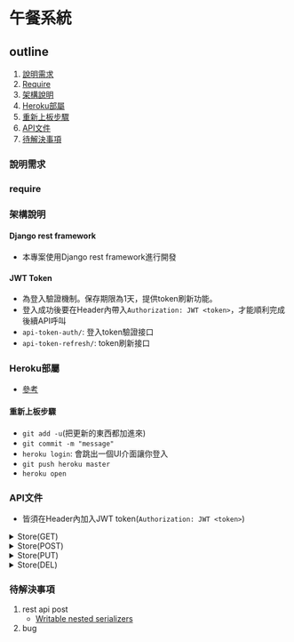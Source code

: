 # 午餐系統

## outline
1. [說明需求](說明需求)
1. [Require](require)
1. [架構說明](架構說明)
1. [Heroku部屬](heroku部屬)
1. [重新上板步驟](重新上板步驟)
1. [API文件](api文件)
1. [待解決事項](待解決事項)

### 說明需求

### require

### 架構說明
#### Django rest framework
- 本專案使用Django rest framework進行開發
#### JWT Token
- 為登入驗證機制。保存期限為1天，提供token刷新功能。
- 登入成功後要在Header內帶入`Authorization: JWT <token>`，才能順利完成後續API呼叫
- `api-token-auth/`: 登入token驗證接口
- `api-token-refresh/`: token刷新接口

### Heroku部屬
- [參考](https://github.com/s9891326/django-tutorial-for-programmers-uranusjr/blob/1.8/24-deploy-to-heroku.md)

#### 重新上板步驟
- `git add -u`(把更新的東西都加進來) 
- `git commit -m "message"`
- `heroku login`: 會跳出一個UI介面讓你登入
- `git push heroku master`
- `heroku open`

### API文件
- 皆須在Header內加入JWT token(`Authorization: JWT <token>`)

<details>
<summary>Store(GET)</summary>

- 獲取所有店家及店家菜單

    | 項目 | 說明 |
    |------|-----|
    | API URL | {server_domain}/store/api/store/ |
    | method | GET(階層資料) |

- Request: 無

- Response

    | 欄位 | 資料類型 | 說明 |
    |------|---------|------|
    | id | integer | 店家ID |
    | name | string | 店家名稱 |
    | notes | string | 店家說明 |
    | owner | integer | 使用者ID |
    | menu_items | array | 菜單清單 ，包含name、price |
    | menu_items.name | string | 菜單名稱 |
    | menu_items.price | integer | 菜單價格 |

- Response Example

```json
[
    {
        "id": 1,
        "menu_items": [
            {
                "name": "大碗",
                "price": 140
            },
            {
                "name": "中碗",
                "price": 130
            },
            {
                "name": "小碗",
                "price": 120
            }
        ],
        "name": "台北-黑庄牛肉麵",
        "notes": "超好吃~ 一定要吃看看",
        "owner": 1
    }
]
```

</details>

<details>
<summary>Store(POST)</summary>

- 新增店家及店家菜單

    | 項目 | 說明 |
    |------|-----|
    | API URL | {server_domain}/store/api/store/ |
    | method | POST(階層資料) |

- Request

    | 欄位 | 資料類型 | 說明 |
    |------|---------|------|
    | name | string | 店家名稱 |
    | notes | string | 店家說明 |
    | owner | integer | 使用者ID |
    | menu_items | array | 菜單清單 ，包含name、price |
    | menu_items.name | string | 菜單名稱 |
    | menu_items.price | integer | 菜單價格 |

- Response

    | 欄位 | 資料類型 | 說明 |
    |------|---------|------|
    | id | integer | 店家ID |
    | name | string | 店家名稱 |
    | notes | string | 店家說明 |
    | owner | integer | 使用者ID |
    | menu_items | array | 菜單清單 ，包含name、price |
    | menu_items.name | string | 菜單名稱 |
    | menu_items.price | integer | 菜單價格 |

- Request Example

```json
{
    "name": "postman",
    "notes": "postman notes",
    "owner": "1",
    "menu_items": [
        {
            "name": "postman1",
            "price": 1
        },
        {
            "name": "postman2",
            "price": 2
        }
    ]
}
```

- Response Example

```json
{
    "id": 2,
    "menu_items": [
        {
            "name": "postman1",
            "price": 1
        },
        {
            "name": "postman2",
            "price": 2
        }
    ],
    "name": "postman",
    "notes": "postman notes",
    "owner": 1
}
```

</details>

<details>
<summary>Store(PUT)</summary>

- 新增店家及店家菜單

    | 項目 | 說明 |
    |------|-----|
    | API URL | {server_domain}/store/api/store/ |
    | method | POST(階層資料) |

- Request

    | 欄位 | 資料類型 | 說明 |
    |------|---------|------|
    | name | string | 店家名稱 |
    | notes | string | 店家說明 |
    | owner | integer | 使用者ID |
    | menu_items | array | 菜單清單 ，包含name、price |
    | menu_items.name | string | 菜單名稱 |
    | menu_items.price | integer | 菜單價格 |

- Response

    | 欄位 | 資料類型 | 說明 |
    |------|---------|------|
    | id | integer | 店家ID |
    | name | string | 店家名稱 |
    | notes | string | 店家說明 |
    | owner | integer | 使用者ID |
    | menu_items | array | 菜單清單 ，包含name、price |
    | menu_items.name | string | 菜單名稱 |
    | menu_items.price | integer | 菜單價格 |

- Request Example

```json
{
    "name": "postman",
    "notes": "postman notes",
    "owner": "1",
    "menu_items": [
        {
            "name": "postman1",
            "price": 1
        },
        {
            "name": "postman2",
            "price": 2
        }
    ]
}
```

- Response Example

```json
{
    "id": 2,
    "menu_items": [
        {
            "name": "postman1",
            "price": 1
        },
        {
            "name": "postman2",
            "price": 2
        }
    ],
    "name": "postman",
    "notes": "postman notes",
    "owner": 1
}
```

</details>

<details>
<summary>Store(DEL)</summary>

- 刪除店家及店家菜單

    | 項目 | 說明 |
    |------|-----|
    | API URL | {server_domain}/store/api/store/{store_id}/ |
    | method | DEL |

- Request: 無

- Response: 無

</details>

### 待解決事項
1. rest api post
    - [Writable nested serializers](https://www.django-rest-framework.org/api-guide/relations/#writable-nested-serializers)
2. bug
